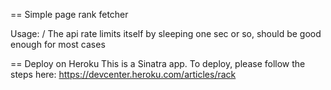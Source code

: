 == Simple page rank fetcher

Usage: /<url>
The api rate limits itself by sleeping one sec or so, should be good enough for most cases

== Deploy on Heroku
This is a Sinatra app. To deploy, please follow the steps here:
https://devcenter.heroku.com/articles/rack
